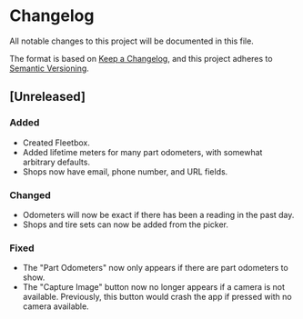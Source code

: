# Changelog

All notable changes to this project will be documented in this file.

The format is based on [Keep a Changelog](https://keepachangelog.com/en/1.0.0/),
and this project adheres to
[Semantic Versioning](https://semver.org/spec/v2.0.0.html).

## [Unreleased]

### Added

- Created Fleetbox.
- Added lifetime meters for many part odometers, with somewhat arbitrary
  defaults.
- Shops now have email, phone number, and URL fields.

### Changed

- Odometers will now be exact if there has been a reading in the past day.
- Shops and tire sets can now be added from the picker.

### Fixed

- The "Part Odometers" now only appears if there are part odometers to show.
- The "Capture Image" button now no longer appears if a camera is not available.
  Previously, this button would crash the app if pressed with no camera
  available.
